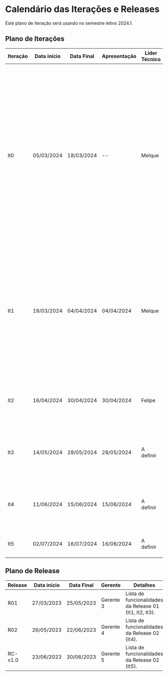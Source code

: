 # Calendário das Iterações e Releases

Este plano de iteração será usando no semestre letivo 2024.1.

## Plano de Iterações

Iteração | Data início | Data Final | Apresentação | Líder Técnico  | Detalhes
-------- | ----------- | ---------- | ------------ | -------  | -------
It0      | 05/03/2024  | 18/03/2024 |      --      | Melque  | Planejamento, Estudos e Estudo dos Documentos e Definição de Tecnologias dos projetos. Criação dos Documentos: Documento de Visão, a de User Modelo Conceitual, ListStories, Plano de Iteração e Plano de Release,  Estrutura do Projeto (código base do projeto), Detalhar User Stories para a Iteração 1, Implementar User Story Base.
It1      | 19/03/2024  | 04/04/2024 | 04/04/2024   | Melque | Criar Documento de Visão, Modelo Conceitual, Lista de User Stories, Plano de Iteração e Plano de Release, Detalhar User Stories para a Iteração 2, Implementar User Stories definidos na Iteração 1 (um US por membro da equipe).
It2      | 16/04/2024  | 30/04/2024 | 30/04/2024   | Felipe | Detalhar User Stories, Implementar User Stories, Testar User Stories, Deploy da Iteração.
It3      | 14/05/2024  | 28/05/2024 | 28/05/2024   | A definir | Detalhar User Stories, Implementar User Stories, Testar User Stories, Deploy da Iteração.
It4      | 11/06/2024  | 15/06/2024 | 15/06/2024   | A definir | Detalhar User Stories, Implementar User Stories, Testar User Stories, Deploy da Iteração.
It5      | 02/07/2024  | 16/07/2024 | 16/06/2024   | A definir | Correções de Bugs, Testes, e Entrega do Projeto.

## Plano de Release

Release | Data início | Data Final | Gerente   | Detalhes
------- | ----------- | ---------- | --------- | --------
R01     | 27/03/2023  | 25/05/2023 | Gerente 3 | Lista de funcionalidades da Release 01 (It1, It2, It3).
R02     | 26/05/2023  | 22/06/2023 | Gerente 4 | Lista de funcionalidades da Release 02 (It4).
RC-v1.0 | 23/06/2023  | 30/06/2023 | Gerente 5 | Lista de funcionalidades da Release 02 (It5).

